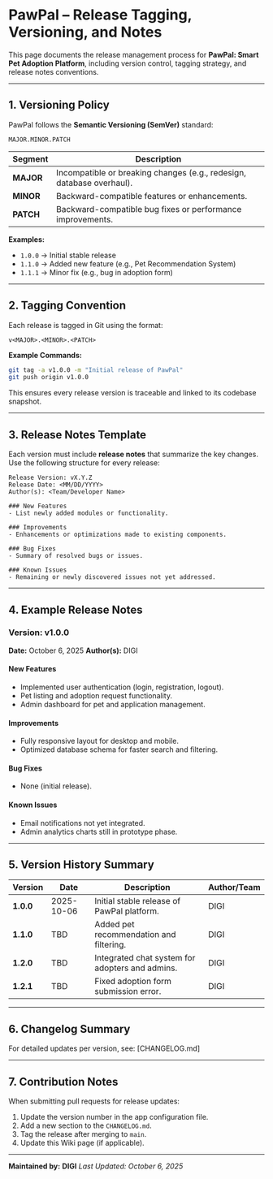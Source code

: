 # PawPal – Release Tagging, Versioning, and Notes

This page documents the release management process for **PawPal: Smart Pet Adoption Platform**, including version control, tagging strategy, and release notes conventions.

---

## 1. Versioning Policy

PawPal follows the **Semantic Versioning (SemVer)** standard:

```
MAJOR.MINOR.PATCH
```

| Segment   | Description                                                           |
| --------- | --------------------------------------------------------------------- |
| **MAJOR** | Incompatible or breaking changes (e.g., redesign, database overhaul). |
| **MINOR** | Backward-compatible features or enhancements.                         |
| **PATCH** | Backward-compatible bug fixes or performance improvements.            |

**Examples:**

* `1.0.0` → Initial stable release
* `1.1.0` → Added new feature (e.g., Pet Recommendation System)
* `1.1.1` → Minor fix (e.g., bug in adoption form)

---

## 2. Tagging Convention

Each release is tagged in Git using the format:

```
v<MAJOR>.<MINOR>.<PATCH>
```

**Example Commands:**

```bash
git tag -a v1.0.0 -m "Initial release of PawPal"
git push origin v1.0.0
```

This ensures every release version is traceable and linked to its codebase snapshot.

---

## 3. Release Notes Template

Each version must include **release notes** that summarize the key changes.
Use the following structure for every release:

```
Release Version: vX.Y.Z  
Release Date: <MM/DD/YYYY>  
Author(s): <Team/Developer Name>  

### New Features
- List newly added modules or functionality.

### Improvements
- Enhancements or optimizations made to existing components.

### Bug Fixes
- Summary of resolved bugs or issues.

### Known Issues
- Remaining or newly discovered issues not yet addressed.
```

---

## 4. Example Release Notes

### **Version: v1.0.0**

**Date:** October 6, 2025
**Author(s):** DIGI

#### New Features

* Implemented user authentication (login, registration, logout).
* Pet listing and adoption request functionality.
* Admin dashboard for pet and application management.

#### Improvements

* Fully responsive layout for desktop and mobile.
* Optimized database schema for faster search and filtering.

#### Bug Fixes

* None (initial release).

#### Known Issues

* Email notifications not yet integrated.
* Admin analytics charts still in prototype phase.

---

## 5. Version History Summary

| Version   | Date       | Description                                     | Author/Team     |
| --------- | ---------- | ----------------------------------------------- | --------------- |
| **1.0.0** | 2025-10-06 | Initial stable release of PawPal platform.      | DIGI |
| **1.1.0** | TBD        | Added pet recommendation and filtering.         | DIGI |
| **1.2.0** | TBD        | Integrated chat system for adopters and admins. | DIGI |
| **1.2.1** | TBD        | Fixed adoption form submission error.           | DIGI |

---

## 6. Changelog Summary

For detailed updates per version, see:
[CHANGELOG.md]

---

## 7. Contribution Notes

When submitting pull requests for release updates:

1. Update the version number in the app configuration file.
2. Add a new section to the `CHANGELOG.md`.
3. Tag the release after merging to `main`.
4. Update this Wiki page (if applicable).

---

**Maintained by:**
**DIGI**
*Last Updated: October 6, 2025*
